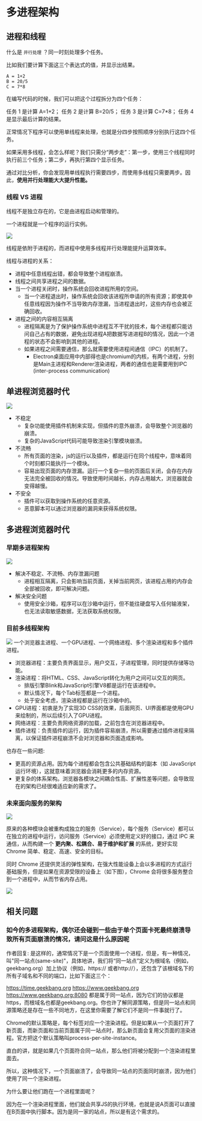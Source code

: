 # 多进程架构

## 进程和线程

什么是 `并行处理` ？同一时刻处理多个任务。

比如我们要计算下面这三个表达式的值，并显示出结果。
```
A = 1+2
B = 20/5
C = 7*8
```

在编写代码的时候，我们可以把这个过程拆分为四个任务：

任务 1 是计算 A=1+2；
任务 2 是计算 B=20/5；
任务 3 是计算 C=7*8；
任务 4 是显示最后计算的结果。

正常情况下程序可以使用单线程来处理，也就是分四步按照顺序分别执行这四个任务。

如果采用多线程，会怎么样呢？我们只需分“两步走”：第一步，使用三个线程同时执行前三个任务；第二步，再执行第四个显示任务。

通过对比分析，你会发现用单线程执行需要四步，而使用多线程只需要两步。因此，**使用并行处理能大大提升性能。**

### 线程 VS 进程

线程不是独立存在的，它是由进程启动和管理的。

一个进程就是一个程序的运行实例。

![](https://cdn.jsdelivr.net/gh/Merlin218/image-storage/picGo/202204291625810.png)

线程是依附于进程的，而进程中使用多线程并行处理能提升运算效率。

线程与进程的关系：
- 进程中任意线程出错，都会导致整个进程崩溃。
- 线程之间共享进程之间的数据。
- 当一个进程关闭时，操作系统会回收进程所用的空间。
	- 当一个进程退出时，操作系统会回收该进程所申请的所有资源；即使其中任意线程因为操作不当导致内存泄漏，当进程退出时，这些内存也会被正确回收。
- 进程之间的内容相互隔离
	- 进程隔离是为了保护操作系统中进程互不干扰的技术，每个进程都只能访问自己占有的数据，避免出现进程A把数据写进进程B的情况，因此一个进程的状态不会影响到其他的进程。
	- 如果进程之间需要通信，那么就需要使用进程间通信（IPC）的机制了。
		- Electron桌面应用中内部得也是chromium的内核，有两个进程，分别是Main主进程和Renderer渲染进程，两者的通信也是需要用到IPC (inter-process communication)

## 单进程浏览器时代

![](https://cdn.jsdelivr.net/gh/Merlin218/image-storage/picGo/202204291744355.png)

- 不稳定
	- 复杂功能使用插件机制来实现，但插件的意外崩溃，会导致整个浏览器的崩溃。
	- 复杂的JavaScript代码可能导致渲染引擎模块崩溃。
- 不流畅
	- 所有页面的渲染，js的运行以及插件，都是运行在同个线程中，意味着同个时刻都只能执行一个模块。
	- 容易出现页面的内存泄漏。运行一个复杂一些的页面后关闭，会存在内存无法完全被回收的情况。导致使用时间越长，内存占用越大，浏览器就会变得越慢。
- 不安全
	- 插件可以获取到操作系统的任意资源。
	- 恶意脚本可以通过浏览器的漏洞来获得系统权限。

## 多进程浏览器时代

### 早期多进程架构

![](https://cdn.jsdelivr.net/gh/Merlin218/image-storage/picGo/202204291743257.png)
- 解决不稳定、不流畅、内存泄漏问题
	- 进程相互隔离，只会影响当前页面，关掉当前网页，该进程占用的内存会全部被回收，即可解决问题。
- 解决安全问题
	- 使用安全沙箱，程序可以在沙箱中运行，但不能往硬盘写入任何输液架，也无法读取敏感数据，无法获取系统权限。

### 目前多线程架构

![](https://cdn.jsdelivr.net/gh/Merlin218/image-storage/picGo/202204291750255.png)
一个浏览器主进程、一个GPU进程、一个网络进程、多个渲染进程和多个插件进程。

- 浏览器进程：主要负责界面显示，用户交互，子进程管理，同时提供存储等功能。
- 渲染进程：将HTML、CSS、JavaScript转化为用户之间可以交互的网页。
	- 排版引擎Blink和JavaScript引擎V8都是运行在该进程中。
	- 默认情况下，每个Tab标签都是一个进程。
	- 处于安全考虑，渲染进程都是运行在沙箱中的。
- GPU进程：初衷是为了实现3D CSS的效果，后面网页、UI界面都是使用GPU来绘制的，所以后续引入了GPU进程。
- 网络进程：主要负责网络资源的加载，之前包含在浏览器进程中。
- 插件进程：负责插件的运行，因为插件容易崩溃，所以需要通过插件进程来隔离，以保证插件进程崩溃不会对浏览器和页面造成影响。

也存在一些问题:
- 更高的资源占用。因为每个进程都会包含公共基础结构的副本（如 JavaScript 运行环境），这就意味着浏览器会消耗更多的内存资源。
- 更复杂的体系架构。浏览器各模块之间耦合性高、扩展性差等问题，会导致现在的架构已经很难适应新的需求了。

### 未来面向服务的架构

![](https://cdn.jsdelivr.net/gh/Merlin218/image-storage/picGo/202204291800834.png)

原来的各种模块会被重构成独立的服务（Service），每个服务（Service）都可以在独立的进程中运行，访问服务（Service）必须使用定义好的接口，通过 IPC 来通信，从而构建一个 **更内聚、松耦合、易于维护和扩展** 的系统，更好实现 Chrome 简单、稳定、高速、安全的目标。

同时 Chrome 还提供灵活的弹性架构，在强大性能设备上会以多进程的方式运行基础服务，但是如果在资源受限的设备上（如下图），Chrome 会将很多服务整合到一个进程中，从而节省内存占用。

![](https://cdn.jsdelivr.net/gh/Merlin218/image-storage/picGo/202204291801265.png)
## 相关问题

### 如今的多进程架构，偶尔还会碰到一些由于单个页面卡死最终崩溃导致所有页面崩溃的情况，请问这是什么原因呢

作者回复: 是这样的，通常情况下是一个页面使用一个进程，但是，有一种情况，叫"同一站点(same-site)"，具体地讲，我们将“同一站点”定义为根域名（例如，geekbang.org）加上协议（例如，https:// 或者http://），还包含了该根域名下的所有子域名和不同的端口，比如下面这三个：

https://time.geekbang.org
https://www.geekbang.org
https://www.geekbang.org:8080
都是属于同一站点，因为它们的协议都是https，而根域名也都是geekbang.org。你也许了解同源策略，但是同一站点和同源策略还是存在一些不同地方，在这里你需要了解它们不是同一件事就行了。

Chrome的默认策略是，每个标签对应一个渲染进程。但是如果从一个页面打开了新页面，而新页面和当前页面属于同一站点时，那么新页面会复用父页面的渲染进程。官方把这个默认策略叫process-per-site-instance。

直白的讲，就是如果几个页面符合同一站点，那么他们将被分配到一个渲染进程里面去。

所以，这种情况下，一个页面崩溃了，会导致同一站点的页面同时崩溃，因为他们使用了同一个渲染进程。

为什么要让他们跑在一个进程里面呢？

因为在一个渲染进程里面，他们就会共享JS的执行环境，也就是说A页面可以直接在B页面中执行脚本。因为是同一家的站点，所以是有这个需求的。